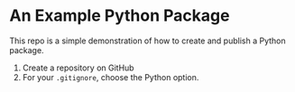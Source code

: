 # An Example Python Package

This repo is a simple demonstration of how to create and publish a Python package.

1. Create a repository on GitHub
1. For your `.gitignore`, choose the Python option.

